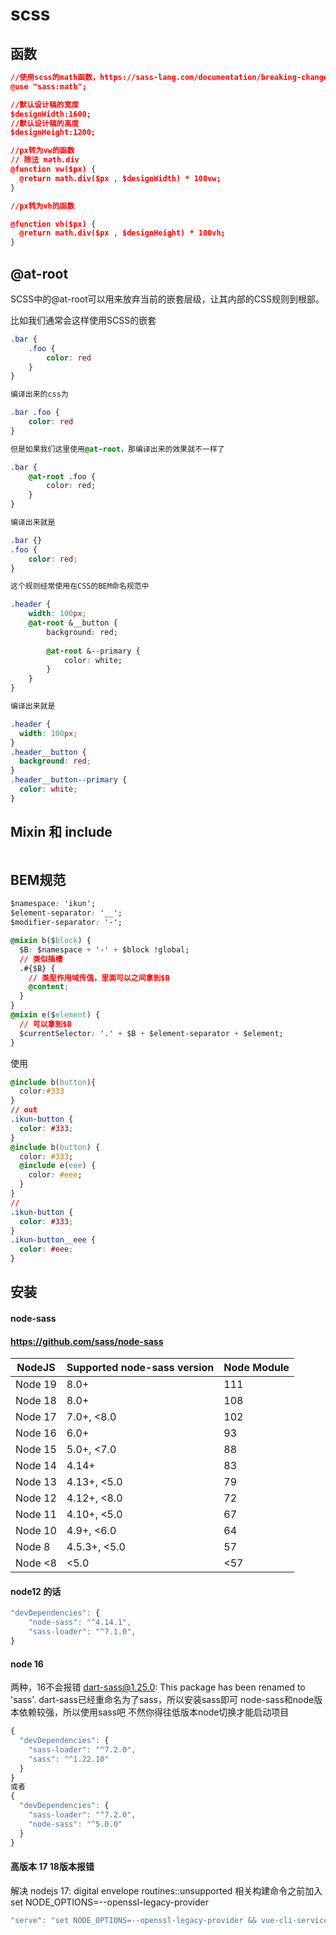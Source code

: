 # scss

## 函数

```json
//使用scss的math函数，https://sass-lang.com/documentation/breaking-changes/slash-div
@use "sass:math";

//默认设计稿的宽度
$designWidth:1600;
//默认设计稿的高度
$designHeight:1200;

//px转为vw的函数
// 除法 math.div
@function vw($px) {
  @return math.div($px , $designWidth) * 100vw;
}

//px转为vh的函数

@function vh($px) {
  @return math.div($px , $designHeight) * 100vh;
}
```

## @at-root

SCSS中的@at-root可以用来放弃当前的嵌套层级，让其内部的CSS规则到根部。

比如我们通常会这样使用SCSS的嵌套

```css
.bar {
    .foo {
        color: red
    }
}

编译出来的css为

.bar .foo {
    color: red
}

但是如果我们这里使用@at-root，那编译出来的效果就不一样了

.bar {
    @at-root .foo {
        color: red;
    }
}

编译出来就是

.bar {}
.foo {
    color: red;
}

这个规则经常使用在CSS的BEM命名规范中

.header {
    width: 100px;
    @at-root &__button {
        background: red;
        
        @at-root &--primary {
            color: white;
        }
    }
}

编译出来就是

.header {
  width: 100px;
}
.header__button {
  background: red;
}
.header__button--primary {
  color: white;
}
```

## Mixin 和 include 

```

```



## BEM规范

```css
$namespace: 'ikun';
$element-separator: '__';
$modifier-separator: '-';

@mixin b($block) {
  $B: $namespace + '-' + $block !global;
  // 类似插槽
  .#{$B} {
    // 类型作用域传值，里面可以之间拿到$B
    @content;
  }
}
@mixin e($element) {
  // 可以拿到$B
  $currentSelector: '.' + $B + $element-separator + $element;
}
```

使用

```css
@include b(button){
  color:#333
}
// out
.ikun-button {
  color: #333;
}
@include b(button) {
  color: #333;
  @include e(eee) {
    color: #eee;
  }
}
// 
.ikun-button {
  color: #333;
}
.ikun-button__eee {
  color: #eee;
}
```



## 安装

#### node-sass

#### https://github.com/sass/node-sass

| NodeJS  | Supported node-sass version | Node Module |
| ------- | --------------------------- | ----------- |
| Node 19 | 8.0+                        | 111         |
| Node 18 | 8.0+                        | 108         |
| Node 17 | 7.0+, <8.0                  | 102         |
| Node 16 | 6.0+                        | 93          |
| Node 15 | 5.0+, <7.0                  | 88          |
| Node 14 | 4.14+                       | 83          |
| Node 13 | 4.13+, <5.0                 | 79          |
| Node 12 | 4.12+, <8.0                 | 72          |
| Node 11 | 4.10+, <5.0                 | 67          |
| Node 10 | 4.9+, <6.0                  | 64          |
| Node 8  | 4.5.3+, <5.0                | 57          |
| Node <8 | <5.0                        | <57         |

#### node12 的话

```javascript
"devDependencies": {
    "node-sass": "^4.14.1",
    "sass-loader": "^7.1.0", 
}
```

#### node 16

两种，16不会报错
dart-sass@1.25.0: This package has been renamed to 'sass'.
dart-sass已经重命名为了sass，所以安装sass即可
node-sass和node版本依赖较强，所以使用sass吧
不然你得往低版本node切换才能启动项目

```javascript
{
  "devDependencies": {
    "sass-loader": "^7.2.0",
    "sass": "^1.22.10"
  }
}
或者
{
  "devDependencies": {
    "sass-loader": "^7.2.0",
    "node-sass": "^5.0.0"
  }
}
```

#### 高版本 17 18版本报错 


解决 nodejs 17: digital envelope routines::unsupported
相关构建命令之前加入set NODE_OPTIONS=--openssl-legacy-provider

```javascript
"serve": "set NODE_OPTIONS=--openssl-legacy-provider && vue-cli-service serve",
```